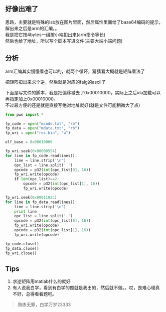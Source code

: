 

## 好像出难了

思路，主要就是特殊的lsb放在图片里面，然后属性里面给了base64编码的提示，解出来之后是arm的汇编。。<br>
我是把它按4bytes一组按小端扣出来(arm指令等长)<br>
然后也给了地址，所以写个脚本写进文件(主要大端小端问题)

## 分析

arm汇编其实慢慢看也可以的，就两个循环，猜猜看大概就是矩阵乘法了<br>

把矩阵扣出来求个逆，然后就是对应的falg的ascii了<br>

下面是写文件的脚本，我是把偏移减去了0x00010000，实际上之后ida加载可以再指定加上0x00010000。<br>
不过最方便的还是就是直接写绝对地址就好(就是文件可能稍微大了点)

```Python
from pwn import *

fp_code = open("mcode.txt", "rb")
fp_data = open("mdata.txt", "rb")
fp_wri = open("res.bin", "w")

elf_base = 0x00010000

fp_wri.seek(0x00000554)
for line in fp_code.readlines():
    line = line.strip('\n')
    opc_list = line.split(' ')
    opcode = p32(int(opc_list[0], 16))
    fp_wri.write(opcode)
    if len(opc_list)==2:
        opcode = p32(int(opc_list[1], 16))
        fp_wri.write(opcode)

fp_wri.seek(0x0001102C)
for line in fp_data.readlines():
    line = line.strip('\n')
    print line
    opc_list = line.split(' ')
    opcode = p32(int(opc_list[0], 16))
    fp_wri.write(opcode)
    opcode = p32(int(opc_list[1], 16))
    fp_wri.write(opcode)

fp_code.close()
fp_data.close()
fp_wri.close()

```

## Tips

1. 求逆矩阵用matlab什么的就好
2. 有人说我白学，看到有白学的题就是我出的，然后就不做。。哎，畏难心理真不好，总得看看题吧。
> 熟练无罪，白学万岁23333
